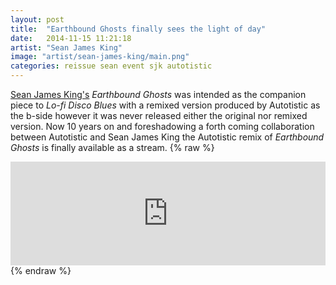 ```yaml
---
layout: post
title:  "Earthbound Ghosts finally sees the light of day"
date:   2014-11-15 11:21:18
artist: "Sean James King"
image: "artist/sean-james-king/main.png"
categories: reissue sean event sjk autotistic
---
```

[Sean James King's](/artists/sean-james-king) *Earthbound Ghosts* was intended as the companion piece to *Lo-fi Disco Blues* with a remixed version produced by Autotistic as the b-side however it was never released either the original nor remixed version. Now 10 years on and foreshadowing a forth coming collaboration between Autotistic and Sean James King the Autotistic remix of *Earthbound Ghosts* is finally available as a stream.
{% raw %}
<iframe width="100%" height="166" scrolling="no" frameborder="no" src="https://w.soundcloud.com/player/?url=https%3A//api.soundcloud.com/tracks/74443499&amp;color=ff5500&amp;auto_play=false&amp;hide_related=false&amp;show_comments=true&amp;show_user=true&amp;show_reposts=false"></iframe>
{% endraw %}
